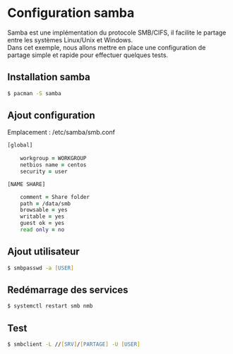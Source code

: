 # Configuration samba

Samba est une implémentation du protocole SMB/CIFS, il facilite le partage entre les systèmes Linux/Unix et Windows.  
Dans cet exemple, nous allons mettre en place une configuration de partage simple et rapide pour effectuer quelques tests.

## Installation samba

```zsh
$ pacman -S samba
```

## Ajout configuration

Emplacement : /etc/samba/smb.conf

```zsh
[global]
    
    workgroup = WORKGROUP
    netbios name = centos
    security = user

[NAME SHARE]

    comment = Share folder
    path = /data/smb
    browsable = yes
    writable = yes
    guest ok = yes
    read only = no
```

## Ajout utilisateur

```zsh
$ smbpasswd -a [USER]
```

## Redémarrage des services

```zsh
$ systemctl restart smb nmb
```

## Test

```zsh
$ smbclient -L //[SRV]/[PARTAGE] -U [USER]
```
